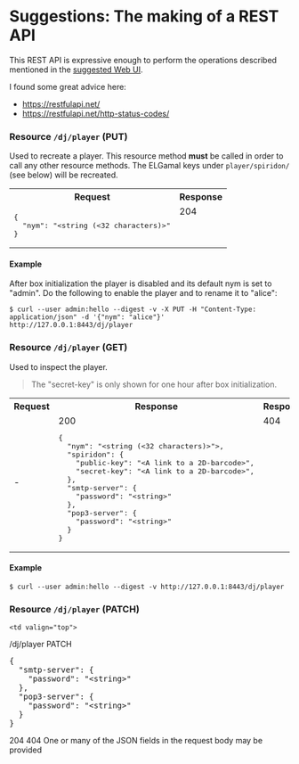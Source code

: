 # Suggestions: The making of a REST API

This REST API is expressive enough to perform the operations described mentioned in the [suggested Web UI](../webui/suggestions.md).

I found some great advice here:

* https://restfulapi.net/
* https://restfulapi.net/http-status-codes/

### Resource `/dj/player` (**PUT**)

Used to recreate a player. This resource method **must** be called in order to call any other resource methods. The ELGamal keys under `player/spiridon/` (see below) will be recreated.

<table>
  <tr>
    <th>Request</th>
    <th>Response</th>
  </tr>
  <tr>
    <td valign="top"><pre lang="json">{
  "nym": "&lt;string (<32 characters)&gt;"
}</pre></td>
    <td valign="top">204</td>
  </tr>
</table>

#### Example

After box initialization the player is disabled and its default nym is set to "admin". Do the following to enable the player and to rename it to "alice":

`$ curl --user admin:hello --digest -v -X PUT -H "Content-Type: application/json" -d '{"nym": "alice"}' http://127.0.0.1:8443/dj/player`

### Resource `/dj/player` (**GET**)

Used to inspect the player.

 > The "secret-key" is only shown for one hour after box initialization.

<table>
  <tr>
    <th>Request</th>
    <th>Response</th>
    <th>Response</th>
  </tr>
  <tr>
    <td>-</td>
    <td valign="top">200<pre lang="json">{
  "nym": "&lt;string (<32 characters)&gt;">,
  "spiridon": {
    "public-key": "&lt;A link to a 2D-barcode&gt;",
    "secret-key": "&lt;A link to a 2D-barcode&gt;",
  },
  "smtp-server": {
    "password": "&lt;string&gt;"
  },
  "pop3-server": {
    "password": "&lt;string&gt;"
  }
}</pre></td>
    <td valign="top">404</td>
  </tr>
</table>

#### Example

`$ curl --user admin:hello --digest -v http://127.0.0.1:8443/dj/player`

### Resource `/dj/player` (**PATCH**)




    <td valign="top">
  </tr>













  <tr>
    <td valign="top">/dj/player</td>
    <td valign="top">PATCH</td>
    <td valign="top"><pre lang="json">{
  "smtp-server": {
    "password": "&lt;string&gt;"
  },
  "pop3-server": {
    "password": "&lt;string&gt;"
  }
}</pre></td>
    <td valign="top">204</td>
    <td valign="top">404</td>
    <td valign="top">One or many of the JSON fields in the request body may be provided</td>
  </tr>
</table>
